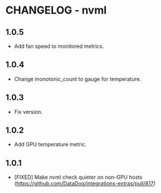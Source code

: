 # CHANGELOG - nvml

## 1.0.5

* Add fan speed to monitored metrics.

## 1.0.4

* Change monotonic_count to gauge for temperature. 

## 1.0.3

* Fix version.

## 1.0.2

* Add GPU temperature metric. 

## 1.0.1

* [FIXED] Make nvml check quieter on non-GPU hosts (https://github.com/DataDog/integrations-extras/pull/817)
